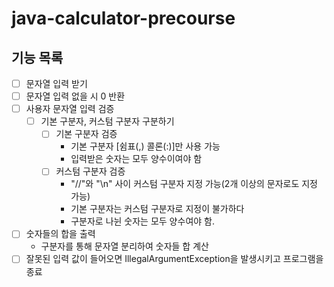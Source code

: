# java-calculator-precourse

## 기능 목록
- [ ] 문자열 입력 받기
- [ ] 문자열 입력 없을 시 0 반환
- [ ] 사용자 문자열 입력 검증
  - [ ] 기본 구분자, 커스텀 구분자 구분하기
    - [ ] 기본 구분자 검증
      - 기본 구분자 [쉼표(,) 콜론(:)]만 사용 가능
      - 입력받은 숫자는 모두 양수이여야 함
    - [ ] 커스텀 구분자 검증
      - "//"와 "\n" 사이 커스텀 구분자 지정 가능(2개 이상의 문자로도 지정 가능)
      - 기본 구분자는 커스텀 구분자로 지정이 불가하다
      - 구분자로 나뉜 숫자는 모두 양수여야 함.
- [ ] 숫자들의 합을 출력
  - 구분자를 통해 문자열 분리하여 숫자들 합 계산
- [ ] 잘못된 입력 값이 들어오면 IllegalArgumentException을 발생시키고 프로그램을 종료